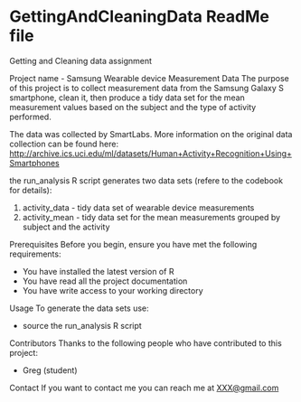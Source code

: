 # GettingAndCleaningData ReadMe file
Getting and Cleaning data assignment

Project name - Samsung Wearable device Measurement Data
The purpose of this project is to collect measurement data from the Samsung Galaxy S 
smartphone, clean it, then produce a tidy data set for the mean measurement values
based on the subject and the type of activity performed.

The data was collected by SmartLabs. More information on the original data collection
can be found here: http://archive.ics.uci.edu/ml/datasets/Human+Activity+Recognition+Using+Smartphones 

the run_analysis R script generates two data sets (refere to the codebook for details):
1. activity_data - tidy data set of wearable device measurements
2. activity_mean - tidy data set for the mean measurements grouped by subject and the activity

Prerequisites
Before you begin, ensure you have met the following requirements:
- You have installed the latest version of R
- You have read all the project documentation
- You have write access to your working directory

Usage
To generate the data sets use:
 - source the run_analysis R script

Contributors
Thanks to the following people who have contributed to this project:
- Greg (student)

Contact
If you want to contact me you can reach me at XXX@gmail.com